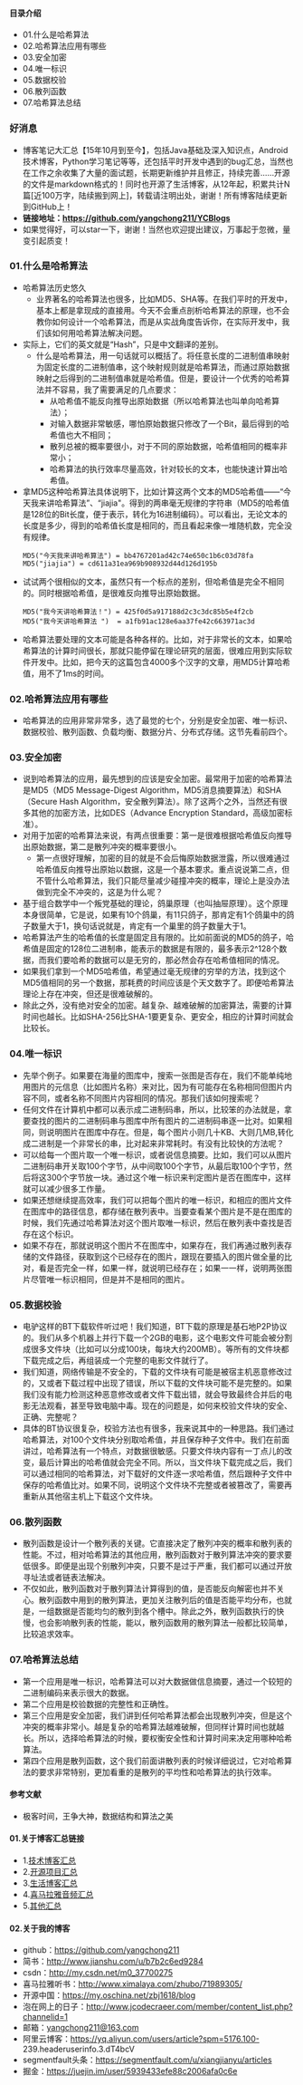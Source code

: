 #### 目录介绍
- 01.什么是哈希算法
- 02.哈希算法应用有哪些
- 03.安全加密
- 04.唯一标识
- 05.数据校验
- 06.散列函数
- 07.哈希算法总结


### 好消息
- 博客笔记大汇总【15年10月到至今】，包括Java基础及深入知识点，Android技术博客，Python学习笔记等等，还包括平时开发中遇到的bug汇总，当然也在工作之余收集了大量的面试题，长期更新维护并且修正，持续完善……开源的文件是markdown格式的！同时也开源了生活博客，从12年起，积累共计N篇[近100万字，陆续搬到网上]，转载请注明出处，谢谢！所有博客陆续更新到GitHub上！
- **链接地址：https://github.com/yangchong211/YCBlogs**
- 如果觉得好，可以star一下，谢谢！当然也欢迎提出建议，万事起于忽微，量变引起质变！





### 01.什么是哈希算法
- 哈希算法历史悠久
    - 业界著名的哈希算法也很多，比如MD5、SHA等。在我们平时的开发中，基本上都是拿现成的直接用。今天不会重点剖析哈希算法的原理，也不会教你如何设计一个哈希算法，而是从实战角度告诉你，在实际开发中，我们该如何用哈希算法解决问题。
- 实际上，它们的英文就是“Hash”，只是中文翻译的差别。
    - 什么是哈希算法，用一句话就可以概括了。将任意长度的二进制值串映射为固定长度的二进制值串，这个映射规则就是哈希算法，而通过原始数据映射之后得到的二进制值串就是哈希值。但是，要设计一个优秀的哈希算法并不容易，我了需要满足的几点要求：
        - 从哈希值不能反向推导出原始数据（所以哈希算法也叫单向哈希算法）；
        - 对输入数据非常敏感，哪怕原始数据只修改了一个Bit，最后得到的哈希值也大不相同；
        - 散列总被的概率要很小，对于不同的原始数据，哈希值相同的概率非常小；
        - 哈希算法的执行效率尽量高效，针对较长的文本，也能快速计算出哈希值。
- 拿MD5这种哈希算法具体说明下，比如计算这两个文本的MD5哈希值——“今天我来讲哈希算法”、“jiajia"。得到的两串毫无规律的字符串（MD5的哈希值是128位的Bit长度，便于表示，转化为16进制编码）。可以看出，无论文本的长度是多少，得到的哈希值长度是相同的，而且看起来像一堆随机数，完全没有规律。
    ```
    MD5("今天我来讲哈希算法") = bb4767201ad42c74e650c1b6c03d78fa
    MD5("jiajia") = cd611a31ea969b908932d44d126d195b
    ```
- 试试两个很相似的文本，虽然只有一个标点的差别，但哈希值是完全不相同的。同时根据哈希值，是很难反向推导出原始数据。
    ```
    MD5("我今天讲哈希算法！") = 425f0d5a917188d2c3c3dc85b5e4f2cb
    MD5("我今天讲哈希算法 ")  = a1fb91ac128e6aa37fe42c663971ac3d
    ```
- 哈希算法要处理的文本可能是各种各样的。比如，对于非常长的文本，如果哈希算法的计算时间很长，那就只能停留在理论研究的层面，很难应用到实际软件开发中。比如，把今天的这篇包含4000多个汉字的文章，用MD5计算哈希值，用不了1ms的时间。


### 02.哈希算法应用有哪些
- 哈希算法的应用非常非常多，选了最觉的七个，分别是安全加密、唯一标识、数据校验、散列函数、负载均衡、数据分片、分布式存储。这节先看前四个。


### 03.安全加密
- 说到哈希算法的应用，最先想到的应该是安全加密。最常用于加密的哈希算法是MD5（MD5 Message-Digest Algorithm，MD5消息摘要算法）和SHA（Secure Hash Algorithm，安全散列算法）。除了这两个之外，当然还有很多其他的加密方法，比如DES（Advance Encryption Standard，高级加密标准）。
- 对用于加密的哈希算法来说，有两点很重要：第一是很难根据哈希值反向推导出原始数据，第二是散列冲突的概率要很小。
    - 第一点很好理解，加密的目的就是不会后悔原始数据泄露，所以很难通过哈希值反向推导出原始以数据，这是一个基本要求。重点说说第二点，但不管什么哈希算法，我们只能尽量减少碰撞冲突的概率，理论上是没办法做到完全不冲突的，这是为什么呢？
- 基于组合数学中一个叛党基础的理论，鸽巢原理（也叫抽屉原理）。这个原理本身很简单，它是说，如果有10个鸽巢，有11只鸽子，那肯定有1个鸽巢中的鸽子数量大于1，换句话说就是，肯定有一个巢里的鸽子数量大于1。
- 哈希算法产生的哈希值的长度是固定且有限的。比如前面说的MD5的鸽子，哈希值是固定的128位二进制串，能表示的数据是有限的，最多表示2^128个数据，而我们要哈希的数据可以是无穷的，那必然会存在哈希值相同的情况。
- 如果我们拿到一个MD5哈希值，希望通过毫无规律的穷举的方法，找到这个MD5值相同的另一个数据，那耗费的时间应该是个天文数字了。即便哈希算法理论上存在冲突，但还是很难破解的。
- 除此之外，没有绝对安全的加密。越复杂、越难破解的加密算法，需要的计算时间也越长。比如SHA-256比SHA-1要更复杂、更安全，相应的计算时间就会比较长。


### 04.唯一标识
- 先举个例子。如果要在海量的图库中，搜索一张图是否存在，我们不能单纯地用图片的元信息（比如图片名称）来对比，因为有可能存在名称相同但图片内容不同，或者名称不同图片内容相同的情况。那我们该如何搜索呢？
- 任何文件在计算机中都可以表示成二进制码串，所以，比较笨的办法就是，拿要查找的图片的二进制码串与图库中所有图片的二进制码串逐一比对。如果相同，则说明图片在图库中存在。但是，每个图片小则几十KB、大则几MB,转化成二进制是一个非常长的串，比对起来非常耗时。有没有比较快的方法呢？
- 可以给每一个图片取一个唯一标识，或者说信息摘要。比如，我们可以从图片二进制码串开关取100个字节，从中间取100个字节，从最后取100个字节，然后将这300个字节放一块。通过这个唯一标识来判定图片是否在图库中，这样就可以减少很多工作量。
- 如果还想继续提高效率，我们可以把每个图片的唯一标识，和相应的图片文件在图库中的路径信息，都存储在散列表中。当要查看某个图片是不是在图库的时候，我们先通过哈希算法对这个图片取唯一标识，然后在散列表中查找是否存在这个标识。
- 如果不存在，那就说明这个图片不在图库中，如果存在，我们再通过散列表存储的文件路径，获取到这个已经存在的图片，跟现在要插入的图片做全量的比对，看是否完全一样，如果一样，就说明已经存在；如果一一样，说明两张图片尽管唯一标识相同，但是并不是相同的图片。



### 05.数据校验
- 电驴这样的BT下载软件听过吧！我们知道，BT下载的原理是基石地P2P协议的。我们从多个机器上并行下载一个2GB的电影，这个电影文件可能会被分割成很多文件块（比如可以分成100块，每块大约200MB）。等所有的文件块都下载完成之后，再组装成一个完整的电影文件就行了。
- 我们知道，网络传输是不安全的，下载的文件块有可能是被宿主机恶意修改过的，又或者下载过程中出现了错误，所以下载的文件块可能不是完整的。如果我们没有能力检测这种恶意修改或者文件下载出错，就会导致最终合并后的电影无法观看，甚至导致电脑中毒。现在的问题是，如何来校验文件块的安全、正确、完整呢？
- 具体的BT协议很复杂，校验方法也有很多，我来说其中的一种思路。我们通过哈希算法，对100个文件块分别取哈希值，并且保存种子文件中。我们在前面讲过，哈希算法有一个特点，对数据很敏感。只要文件块内容有一丁点儿的改变，最后计算出的哈希值就会完全不同。所以，当文件块下载完成之后，我们可以通过相同的哈希算法，对下载好的文件逐一求哈希值，然后跟种子文件中保存的哈希值比对。如果不同，说明这个文件块不完整或者被篡改了，需要再重新从其他宿主机上下载这个文件块。


### 06.散列函数
- 散列函数是设计一个散列表的关键。它直接决定了散列冲突的概率和散列表的性能。不过，相对哈希算法的其他应用，散列函数对于散列算法冲突的要求要低很多。即便是出现个别散列冲突，只要不是过于严重，我们都可以通过开放寻址法或者链表法解决。
- 不仅如此，散列函数对于散列算法计算得到的值，是否能反向解密也并不关心。散列函数中用到的散列算法，更加关注散列后的值是否能平均分布，也就是，一组数据是否能均匀的散列到各个槽中。除此之外，散列函数执行的快慢，也会影响散列表的性能，能以，散列函数用的散列算法一般都比较简单，比较追求效率。




### 07.哈希算法总结
- 第一个应用是唯一标识，哈希算法可以对大数据做信息摘要，通过一个较短的二进制编码来表示很大的数据。
- 第二个应用是校验数据的完整性和正确性。
- 第三个应用是安全加密，我们讲到任何哈希算法都会出现散列冲突，但是这个冲突的概率非常小。越是复杂的哈希算法越难破解，但同样计算时间也就越长。所以，选择哈希算法的时候，要权衡安全性和计算时间来决定用哪种哈希算法。
- 第四个应用是散列函数，这个我们前面讲散列表的时候详细说过，它对哈希算法的要求非常特别，更加看重的是散列的平均性和哈希算法的执行效率。



#### 参考文献
- 极客时间，王争大神，数据结构和算法之美


#### 01.关于博客汇总链接
- 1.[技术博客汇总](https://www.jianshu.com/p/614cb839182c)
- 2.[开源项目汇总](https://blog.csdn.net/m0_37700275/article/details/80863574)
- 3.[生活博客汇总](https://blog.csdn.net/m0_37700275/article/details/79832978)
- 4.[喜马拉雅音频汇总](https://www.jianshu.com/p/f665de16d1eb)
- 5.[其他汇总](https://www.jianshu.com/p/53017c3fc75d)



#### 02.关于我的博客
- github：https://github.com/yangchong211
- 简书：http://www.jianshu.com/u/b7b2c6ed9284
- csdn：http://my.csdn.net/m0_37700275
- 喜马拉雅听书：http://www.ximalaya.com/zhubo/71989305/
- 开源中国：https://my.oschina.net/zbj1618/blog
- 泡在网上的日子：http://www.jcodecraeer.com/member/content_list.php?channelid=1
- 邮箱：yangchong211@163.com
- 阿里云博客：https://yq.aliyun.com/users/article?spm=5176.100- 239.headeruserinfo.3.dT4bcV
- segmentfault头条：https://segmentfault.com/u/xiangjianyu/articles
- 掘金：https://juejin.im/user/5939433efe88c2006afa0c6e














